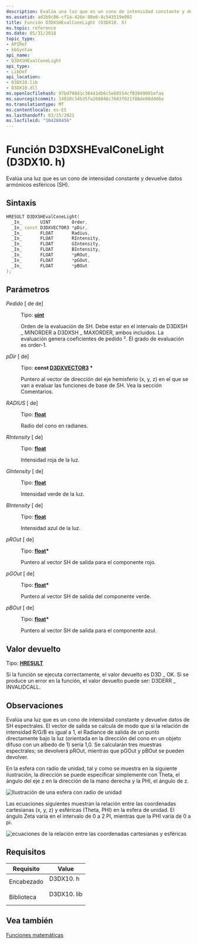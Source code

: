 ```yaml
---
description: Evalúa una luz que es un cono de intensidad constante y devuelve datos armónicos esféricos (SH).
ms.assetid: ad2b9c86-cf1a-426e-88e6-4c543519e002
title: Función D3DXSHEvalConeLight (D3DX10. h)
ms.topic: reference
ms.date: 05/31/2018
topic_type:
- APIRef
- kbSyntax
api_name:
- D3DXSHEvalConeLight
api_type:
- LibDef
api_location:
- D3DX10.lib
- D3DX10.dll
ms.openlocfilehash: 97bd700d1c38441db6c5e68554cf038d9081efaa
ms.sourcegitcommit: 14010c34b35fa268046c7683f021f86de08ddd0a
ms.translationtype: MT
ms.contentlocale: es-ES
ms.lasthandoff: 03/15/2021
ms.locfileid: "104280456"
---
```

# <a name="d3dxshevalconelight-function-d3dx10h"></a>Función D3DXSHEvalConeLight (D3DX10. h)

Evalúa una luz que es un cono de intensidad constante y devuelve datos armónicos esféricos (SH).

## <a name="syntax"></a>Sintaxis


```C++
HRESULT D3DXSHEvalConeLight(
  _In_       UINT        Order,
  _In_ const D3DXVECTOR3 *pDir,
  _In_       FLOAT       Radius,
  _In_       FLOAT       RIntensity,
  _In_       FLOAT       GIntensity,
  _In_       FLOAT       BIntensity,
  _In_       FLOAT       *pROut,
  _In_       FLOAT       *pGOut,
  _In_       FLOAT       *pBOut
);
```



## <a name="parameters"></a>Parámetros

<dl> <dt>

*Pedido* \[ de de\]
</dt> <dd>

Tipo: **[ **uint**](../winprog/windows-data-types.md)**

Orden de la evaluación de SH. Debe estar en el intervalo de D3DXSH \_ MINORDER a D3DXSH \_ MAXORDER, ambos incluidos. La evaluación genera coeficientes de pedido ². El grado de evaluación es order-1.

</dd> <dt>

*pDir* \[ de\]
</dt> <dd>

Tipo: **const [**D3DXVECTOR3**](../direct3d9/d3dxvector3.md) \***

Puntero al vector de dirección del eje hemisferio (x, y, z) en el que se van a evaluar las funciones de base de SH. Vea la sección Comentarios.

</dd> <dt>

*RADIUS* \[ de\]
</dt> <dd>

Tipo: **[ **float**](../winprog/windows-data-types.md)**

Radio del cono en radianes.

</dd> <dt>

*RIntensity* \[ de\]
</dt> <dd>

Tipo: **[ **float**](../winprog/windows-data-types.md)**

Intensidad roja de la luz.

</dd> <dt>

*GIntensity* \[ de\]
</dt> <dd>

Tipo: **[ **float**](../winprog/windows-data-types.md)**

Intensidad verde de la luz.

</dd> <dt>

*BIntensity* \[ de\]
</dt> <dd>

Tipo: **[ **float**](../winprog/windows-data-types.md)**

Intensidad azul de la luz.

</dd> <dt>

*pROut* \[ de\]
</dt> <dd>

Tipo: **[ **float**](../winprog/windows-data-types.md)\***

Puntero al vector SH de salida para el componente rojo.

</dd> <dt>

*pGOut* \[ de\]
</dt> <dd>

Tipo: **[ **float**](../winprog/windows-data-types.md)\***

Puntero al vector SH de salida del componente verde.

</dd> <dt>

*pBOut* \[ de\]
</dt> <dd>

Tipo: **[ **float**](../winprog/windows-data-types.md)\***

Puntero al vector SH de salida para el componente azul.

</dd> </dl>

## <a name="return-value"></a>Valor devuelto

Tipo: **[ **HRESULT**](https://msdn.microsoft.com/library/Bb401631(v=MSDN.10).aspx)**

Si la función se ejecuta correctamente, el valor devuelto es D3D \_ OK. Si se produce un error en la función, el valor devuelto puede ser: D3DERR \_ INVALIDCALL.

## <a name="remarks"></a>Observaciones

Evalúa una luz que es un cono de intensidad constante y devuelve datos de SH espectrales. El vector de salida se calcula de modo que si la relación de intensidad R/G/B es igual a 1, el Radiance de salida de un punto directamente bajo la luz (orientada en la dirección del cono en un objeto difuso con un albedo de 1) sería 1,0. Se calcularán tres muestras espectrales; se devolverá pROut, mientras que pGOut y pBOut se pueden devolver.

En la esfera con radio de unidad, tal y como se muestra en la siguiente ilustración, la dirección se puede especificar simplemente con Theta, el ángulo del eje z en la dirección de la mano derecha y la PHI, el ángulo de z.

![Ilustración de una esfera con radio de unidad](images/spherical-coordinates.png)

Las ecuaciones siguientes muestran la relación entre las coordenadas cartesianas (x, y, z) y esféricas (Theta, PHI) en la esfera de unidad. El ángulo Zeta varía en el intervalo de 0 a 2 PI, mientras que la PHI varía de 0 a pi.

![ecuaciones de la relación entre las coordenadas cartesianas y esféricas](images/spherical-coordinates-equations.png)

## <a name="requirements"></a>Requisitos



| Requisito | Value |
|--------------------|---------------------------------------------------------------------------------------|
| Encabezado<br/>  | <dl> <dt>D3DX10. h</dt> </dl>   |
| Biblioteca<br/> | <dl> <dt>D3DX10. lib</dt> </dl> |



## <a name="see-also"></a>Vea también

<dl> <dt>

[Funciones matemáticas](d3d10-graphics-reference-d3dx10-functions-math.md)
</dt> </dl>

 

 
